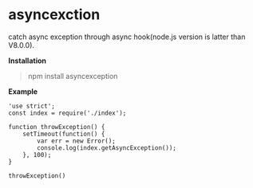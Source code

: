 # asyncexction
catch async exception through async hook(node.js version is latter than V8.0.0).

**Installation**

>npm install asyncexception

**Example**

```
'use strict';
const index = require('./index');

function throwException() {
    setTimeout(function() {
        var err = new Error();
        console.log(index.getAsyncException());
    }, 100);    
}

throwException()
```
